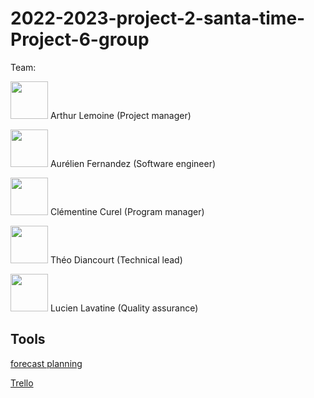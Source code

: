 # 2022-2023-project-2-santa-time-Project-6-group

Team:

<img src="https://avatars.githubusercontent.com/arthur-lemo1ne" width="60" height="60" /> Arthur Lemoine (Project manager)

<img src="https://avatars.githubusercontent.com/aurelienfernandez" width="60" height="60" /> Aurélien Fernandez (Software engineer)

<img src="https://avatars.githubusercontent.com/Clementine951" width="60" height="60" /> Clémentine Curel (Program manager)

<img src="https://avatars.githubusercontent.com/TheoDct" width="60" height="60" /> Théo Diancourt (Technical lead) 

<img src="https://avatars.githubusercontent.com/LucienLAVATINE" width="60" height="60" /> Lucien Lavatine (Quality assurance)

## Tools

[forecast planning](https://docs.google.com/spreadsheets/d/1TxNVFZbkZaZi0UHTbuXbjm7T8tmfC888-yMdkyPQKmY/edit#gid=0)

[Trello](https://trello.com/b/FmvYeenz/santa-time)

